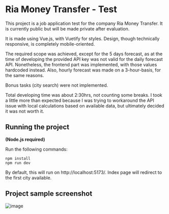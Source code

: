 # Ria Money Transfer - Test

This project is a job application test for the company Ria Money Transfer. It is currently public but will be made private after evaluation.

It is made using Vue.js, with Vuetify for styles. Design, though technically responsive, is completely mobile-oriented.

The required scope was achieved, except for the 5 days forecast, as at the time of developing the provided API key was not valid for the daily forecast API. Nonetheless, the frontend part was implemented, with those values hardcoded instead. Also, hourly forecast was made on a 3-hour-basis, for the same reasons.

Bonus tasks (city search) were not implemented.

Total developing time was about 2:30hrs, not counting some breaks. I took a little more than expected because I was trying to workaround the API issue with local calculations based on available data, but ultimately decided it was not worth it.

## Running the project
**(Node.js required)**

Run the following commands:
```
npm install
npm run dev
```

By default, this will run on http://localhost:5173/. Index page will redirect to the first city available.

## Project sample screenshot
![image](https://user-images.githubusercontent.com/22943973/221317270-d7864134-6527-4e2c-8d15-d0cbc2e5a18c.png)
